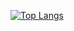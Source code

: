 [![Top Langs](https://github-readme-stats.vercel.app/api/top-langs/?username=user.name&langs_cout=8)](https://github.com/user.name/github-readme-stats) 
